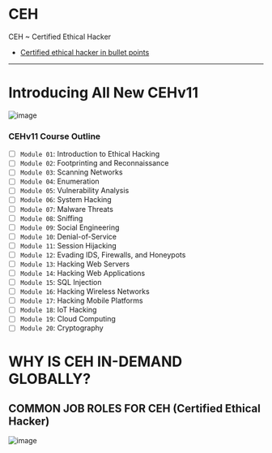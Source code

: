 # CEH
CEH ~ Certified Ethical Hacker

- [Certified ethical hacker in bullet points](https://github.com/undergroundwires/CEH-in-bullet-points)
---

# Introducing All New CEHv11
![image](https://user-images.githubusercontent.com/51442719/173204168-4d2bb97f-0646-49df-99cd-cea3b115b783.png)

### CEHv11 Course Outline
  - [ ] `Module 01`: Introduction to Ethical Hacking
  - [ ] `Module 02`: Footprinting and Reconnaissance
  - [ ] `Module 03`: Scanning Networks
  - [ ] `Module 04`: Enumeration
  - [ ] `Module 05`: Vulnerability Analysis
  - [ ] `Module 06`: System Hacking
  - [ ] `Module 07`: Malware Threats
  - [ ] `Module 08`: Sniffing
  - [ ] `Module 09`: Social Engineering
  - [ ] `Module 10`: Denial-of-Service
  - [ ] `Module 11`: Session Hijacking
  - [ ] `Module 12`: Evading IDS, Firewalls, and Honeypots
  - [ ] `Module 13`: Hacking Web Servers
  - [ ] `Module 14`: Hacking Web Applications
  - [ ] `Module 15`: SQL Injection
  - [ ] `Module 16`: Hacking Wireless Networks
  - [ ] `Module 17`: Hacking Mobile Platforms
  - [ ] `Module 18`: IoT Hacking
  - [ ] `Module 19`: Cloud Computing
  - [ ] `Module 20`: Cryptography

# WHY IS CEH IN-DEMAND GLOBALLY?
## COMMON JOB ROLES FOR CEH (Certified Ethical Hacker)
![image](https://user-images.githubusercontent.com/51442719/173204173-f78dee34-e4b9-4cd1-8bbe-5f57d1872290.png)

